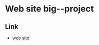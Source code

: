 # Web site big--project


## Link
-   [web site]([https://bubblegone.github.io/frontend-challenges/product-preview-card-component/](https://artemhorbunov1234.github.io/big--project/#))
